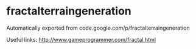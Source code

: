 # fractalterraingeneration
Automatically exported from code.google.com/p/fractalterraingeneration

Useful links:
http://www.gameprogrammer.com/fractal.html
